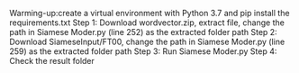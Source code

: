 Warming-up:create a virtual environment with Python 3.7 and pip install the requirements.txt
Step 1: Download wordvector.zip, extract file, change the path in Siamese Moder.py (line 252) as the extracted folder path
Step 2: Download SiameseInput/FT00, change the path in Siamese Moder.py (line 259) as the extracted folder path
Step 3: Run Siamese Moder.py
Step 4: Check the result folder
